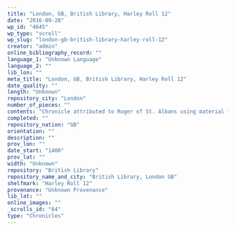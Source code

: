 ```yaml
---
title: "London, GB, British Library, Harley Roll 12"
date: "2016-09-28"
wp_id: "4645"
wp_type: "scroll"
wp_slug: "london-gb-british-library-harley-roll-12"
creator: "admin"
online_bibliography_record: ""
language_1: "Unknown Language"
language_2: ""
lib_lon: ""
meta_title: "London, GB, British Library, Harley Roll 12"
date_quality: ""
length: "Unknown"
repository_city: "London"
number_of_pieces: ""
contents: "Chronicle attributed to Roger of St. Albans using material from Peter of Poitiers."
completed: ""
repository_nation: "GB"
orientation: ""
description: ""
prov_lon: ""
date_start: "1400"
prov_lat: ""
width: "Unknown"
repository: "British Library"
repository_name_and_city: "British Library, London GB"
shelfmark: "Harley Roll 12"
provenance: "Unknown Provenance"
lib_lat: ""
online_images: ""
_scrolls_id: "64"
type: "Chronicles"
---
```



